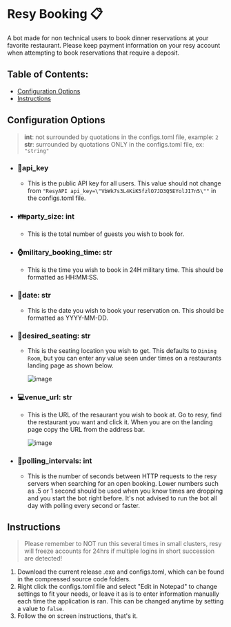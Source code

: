 # Resy Booking  :clipboard:
A bot made for non technical users to book dinner reservations at your favorite restaurant. Please keep payment information on your resy account when attempting to book reservations that require a deposit.

## Table of Contents:  
- [Configuration Options](#configuration-options)
- [Instructions](#instructions)  

## Configuration Options
>**int**: not surrounded by quotations in the configs.toml file, example: ```2```  
>**str**: surrounded by quotations ONLY in the configs.toml file, ex: ```"string"```
- ### :key:api_key
  - This is the public API key for all users. This value should not change from ```"ResyAPI api_key=\"VbWk7s3L4KiK5fzlO7JD3Q5EYolJI7n5\""``` in the configs.toml file.

- ### :family:party_size: int
  - This is the total number of guests you wish to book for.
 
- ### :watch:military_booking_time: str
  - This is the time you wish to book in 24H military time. This should be formatted as HH:MM:SS.
 
- ### :calendar:date: str
  - This is the date you wish to book your reservation on. This should be formatted as YYYY-MM-DD.
 
- ### :toilet:desired_seating: str
  - This is the seating location you wish to get. This defaults to ```Dining Room```, but you can enter any value seen under times on a restaurants landing page as shown below.
    
    ![image](https://github.com/user-attachments/assets/76525c3f-eceb-4d1a-b1f1-0603804d4563)

- ### :computer:venue_url: str
  - This is the URL of the resaurant you wish to book at. Go to resy, find the restaurant you want and click it. When you are on the landing page copy the URL from the address bar.
 
    ![image](https://github.com/user-attachments/assets/4d9be5dc-ab43-4e77-8fac-d966804946ef)

- ### :incoming_envelope:polling_intervals: int
  - This is the number of seconds between HTTP requests to the resy servers when searching for an open booking. Lower numbers such as .5 or 1 second should be used when you know times are dropping and you start the bot right before. It's not advised to run the bot all day with polling every second or faster.

## Instructions
> Please remember to NOT run this several times in small clusters, resy will freeze accounts for 24hrs if multiple logins in short succession are detected!
1. Download the current release .exe and configs.toml, which can be found in the compressed source code folders.
2. Right click the configs.toml file and select "Edit in Notepad" to change settings to fit your needs, or leave it as is to enter information manually each time the application is ran. This can be changed anytime by setting a value to ```false```.
3. Follow the on screen instructions, that's it.
